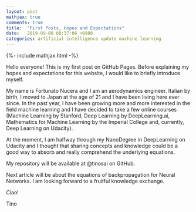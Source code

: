 ```yaml
---
layout: post
mathjax: true
comments: true
title:  "First Posts, Hopes and Expectations"
date:   2019-09-08 08:37:06 +0900
categories: artificial intelligence update machine learning
---
```

{%- include mathjax.html -%}

Hello everyone! This is my first post on GitHub Pages.
Before explaining my hopes and expectations for this website, I would like to briefly introduce myself.

My name is Fortunato Nucera and I am an aerodynamics engineer. Italian by birth, I moved to Japan at the age of 21 and I have been living here ever since.
In the past year, I have been growing more and more interested in the field machine learning and I have decided to take a few online courses (Machine Learning by Stanford, Deep Learning by DeepLearning.ai, Mathematics for Machine Learning by the Imperial College and, currently, Deep Learning on Udacity).

At the moment, I am halfway through my NanoDegree in DeepLearning on Udacity and I thought that sharing concepts and knowledge could be a good way to absorb and really comprehend the underlying equations.

My repository will be available at @tinosai on GitHub.

Next article will be about the equations of backpropagation for Neural Networks.
I am looking forward to a fruitful knowledge exchange.

Ciao!

Tino
